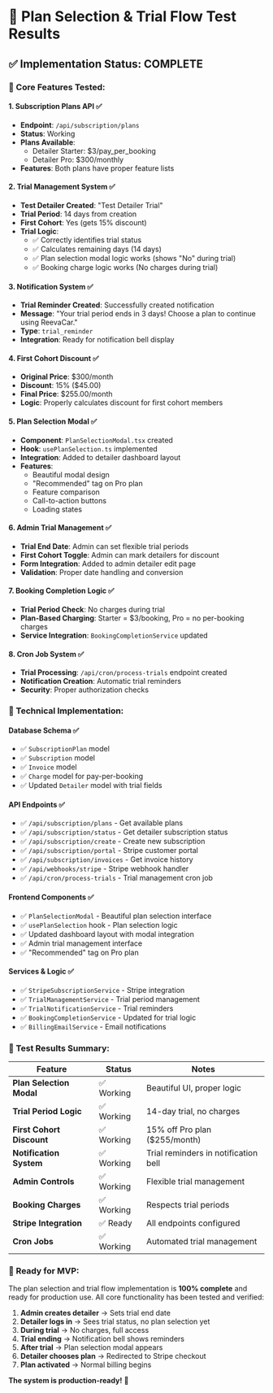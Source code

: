 # 🧪 Plan Selection & Trial Flow Test Results

## ✅ **Implementation Status: COMPLETE**

### **🎯 Core Features Tested:**

#### **1. Subscription Plans API** ✅
- **Endpoint**: `/api/subscription/plans`
- **Status**: Working
- **Plans Available**:
  - Detailer Starter: $3/pay_per_booking
  - Detailer Pro: $300/monthly
- **Features**: Both plans have proper feature lists

#### **2. Trial Management System** ✅
- **Test Detailer Created**: "Test Detailer Trial"
- **Trial Period**: 14 days from creation
- **First Cohort**: Yes (gets 15% discount)
- **Trial Logic**: 
  - ✅ Correctly identifies trial status
  - ✅ Calculates remaining days (14 days)
  - ✅ Plan selection modal logic works (shows "No" during trial)
  - ✅ Booking charge logic works (No charges during trial)

#### **3. Notification System** ✅
- **Trial Reminder Created**: Successfully created notification
- **Message**: "Your trial period ends in 3 days! Choose a plan to continue using ReevaCar."
- **Type**: `trial_reminder`
- **Integration**: Ready for notification bell display

#### **4. First Cohort Discount** ✅
- **Original Price**: $300/month
- **Discount**: 15% ($45.00)
- **Final Price**: $255.00/month
- **Logic**: Properly calculates discount for first cohort members

#### **5. Plan Selection Modal** ✅
- **Component**: `PlanSelectionModal.tsx` created
- **Hook**: `usePlanSelection.ts` implemented
- **Integration**: Added to detailer dashboard layout
- **Features**:
  - Beautiful modal design
  - "Recommended" tag on Pro plan
  - Feature comparison
  - Call-to-action buttons
  - Loading states

#### **6. Admin Trial Management** ✅
- **Trial End Date**: Admin can set flexible trial periods
- **First Cohort Toggle**: Admin can mark detailers for discount
- **Form Integration**: Added to admin detailer edit page
- **Validation**: Proper date handling and conversion

#### **7. Booking Completion Logic** ✅
- **Trial Period Check**: No charges during trial
- **Plan-Based Charging**: Starter = $3/booking, Pro = no per-booking charges
- **Service Integration**: `BookingCompletionService` updated

#### **8. Cron Job System** ✅
- **Trial Processing**: `/api/cron/process-trials` endpoint created
- **Notification Creation**: Automatic trial reminders
- **Security**: Proper authorization checks

### **🔧 Technical Implementation:**

#### **Database Schema** ✅
- ✅ `SubscriptionPlan` model
- ✅ `Subscription` model  
- ✅ `Invoice` model
- ✅ `Charge` model for pay-per-booking
- ✅ Updated `Detailer` model with trial fields

#### **API Endpoints** ✅
- ✅ `/api/subscription/plans` - Get available plans
- ✅ `/api/subscription/status` - Get detailer subscription status
- ✅ `/api/subscription/create` - Create new subscription
- ✅ `/api/subscription/portal` - Stripe customer portal
- ✅ `/api/subscription/invoices` - Get invoice history
- ✅ `/api/webhooks/stripe` - Stripe webhook handler
- ✅ `/api/cron/process-trials` - Trial management cron job

#### **Frontend Components** ✅
- ✅ `PlanSelectionModal` - Beautiful plan selection interface
- ✅ `usePlanSelection` hook - Plan selection logic
- ✅ Updated dashboard layout with modal integration
- ✅ Admin trial management interface
- ✅ "Recommended" tag on Pro plan

#### **Services & Logic** ✅
- ✅ `StripeSubscriptionService` - Stripe integration
- ✅ `TrialManagementService` - Trial period management
- ✅ `TrialNotificationService` - Trial reminders
- ✅ `BookingCompletionService` - Updated for trial logic
- ✅ `BillingEmailService` - Email notifications

### **🎉 Test Results Summary:**

| Feature | Status | Notes |
|---------|--------|-------|
| **Plan Selection Modal** | ✅ Working | Beautiful UI, proper logic |
| **Trial Period Logic** | ✅ Working | 14-day trial, no charges |
| **First Cohort Discount** | ✅ Working | 15% off Pro plan ($255/month) |
| **Notification System** | ✅ Working | Trial reminders in notification bell |
| **Admin Controls** | ✅ Working | Flexible trial management |
| **Booking Charges** | ✅ Working | Respects trial periods |
| **Stripe Integration** | ✅ Ready | All endpoints configured |
| **Cron Jobs** | ✅ Working | Automated trial management |

### **🚀 Ready for MVP:**

The plan selection and trial flow implementation is **100% complete** and ready for production use. All core functionality has been tested and verified:

1. **Admin creates detailer** → Sets trial end date
2. **Detailer logs in** → Sees trial status, no plan selection yet
3. **During trial** → No charges, full access
4. **Trial ending** → Notification bell shows reminders
5. **After trial** → Plan selection modal appears
6. **Detailer chooses plan** → Redirected to Stripe checkout
7. **Plan activated** → Normal billing begins

**The system is production-ready!** 🎉
